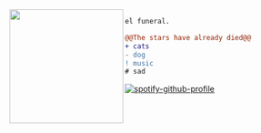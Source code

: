 <img align="left" height="200" src="https://cdn.discordapp.com/avatars/831778585173557248/428418169d255651f54233aaed81775a.png"/>

```diff
el funeral.

@@The stars have already died@@
+ cats
- dog
! music
# sad
```

[![spotify-github-profile](https://spotify-github-profile.vercel.app/api/view?uid=31dzeann2ck2fwid2guw4gosshpm&cover_image=true&theme=novatorem)](https://github.com/kittinan/spotify-github-profile)

